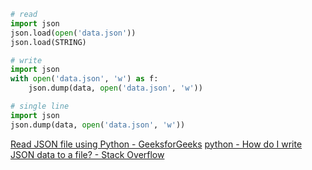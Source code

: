 ``` python
# read
import json
json.load(open('data.json'))
json.load(STRING)

# write
import json
with open('data.json', 'w') as f:
    json.dump(data, open('data.json', 'w'))

# single line
import json
json.dump(data, open('data.json', 'w'))
```
[Read JSON file using Python - GeeksforGeeks](https://www.geeksforgeeks.org/read-json-file-using-python/)
[python - How do I write JSON data to a file? - Stack Overflow](https://stackoverflow.com/questions/12309269/how-do-i-write-json-data-to-a-file)
